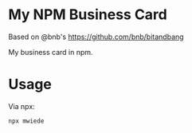 # My NPM Business Card

Based on @bnb's https://github.com/bnb/bitandbang

My business card in npm.

# Usage

Via npx:

```
npx mwiede
```


